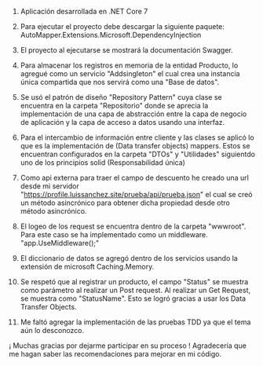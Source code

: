 
1. Aplicación desarrollada en .NET Core 7

2. Para ejecutar el proyecto debe descargar la siguiente paquete: AutoMapper.Extensions.Microsoft.DependencyInjection

3. El proyecto al ejecutarse se mostrará la documentación Swagger.

4. Para almacenar los registros en memoria de la entidad Producto, lo agregué como un servicio "Addsingleton" el cual crea una instancia única compartida que nos servirá como una "Base de datos".

5. Se usó el patrón de diseño "Repository Pattern" cuya clase se encuentra en la carpeta "Repositorio" donde se aprecia la implementación de una capa de abstracción entre la capa de negocio de aplicación y la capa de acceso a datos usando una interfaz.

6. Para el intercambio de información entre cliente y las clases se aplicó lo que es la implementación de (Data transfer objects) mappers. Estos se encuentran configurados en la carpeta "DTOs" y "Utilidades" siguientdo uno de los principios solid (Responsabilidad única)

7. Como api externa para traer el campo de descuento he creado una url desde mi servidor "https://profile.luissanchez.site/prueba/api/prueba.json" el cual se creó un método asincrónico para obtener dicha propiedad desde otro método asincrónico.

8. El logeo de los request se encuentra dentro de la carpeta "wwwroot". Para este caso se ha implementado como un middleware. "app.UseMiddleware<LoggingMiddleware>();"
  
9. El diccionario de datos se agregó dentro de los servicios usando la extensión de microsoft Caching.Memory.
  
10. Se respetó que al registrar un producto, el campo "Status" se muestra como parámetro al realizar un Post request. Al realizar un Get Request, se muestra como "StatusName". Esto se logró gracias a usar los Data Transfer Objects.
  
11. Me faltó agregar la implementación de las pruebas TDD ya que el tema aún lo desconozco.
  
¡ Muchas gracias por dejarme participar en su proceso !
 Agradecería que me hagan saber las recomendaciones para mejorar en mi código.
